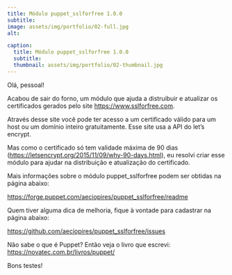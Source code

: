```yaml
---
title: Módulo puppet_sslforfree 1.0.0
subtitle:
image: assets/img/portfolio/02-full.jpg
alt:

caption:
  title: Módulo puppet_sslforfree 1.0.0
  subtitle:
  thumbnail: assets/img/portfolio/02-thumbnail.jpg
---
```

Olá, pessoal!

Acabou de sair do forno, um módulo que ajuda a distruibuir e atualizar os certificados gerados pelo site https://www.sslforfree.com.

Através desse site você pode ter acesso a um certificado válido para um host ou um domínio inteiro gratuitamente. Esse site usa a API do let’s encrypt.

Mas como o certificado só tem validade máxima de 90 dias (https://letsencrypt.org/2015/11/09/why-90-days.html), eu resolvi criar esse módulo para ajudar na distribuição e atualização do certificado.

Mais informações sobre o módulo puppet_sslforfree podem ser obtidas na página abaixo:

https://forge.puppet.com/aeciopires/puppet_sslforfree/readme

Quem tiver alguma dica de melhoria, fique à vontade para cadastrar na página abaixo:

https://github.com/aeciopires/puppet_sslforfree/issues

Não sabe o que é Puppet? Então veja o livro que escrevi:  https://novatec.com.br/livros/puppet/

Bons testes!
